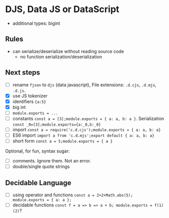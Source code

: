# DJS, Data JS or DataScript

- additional types: bigint

## Rules

- can serialize/deserialize without reading source code
  - no function serialization/deserialization

## Next steps

- [ ] rename `fjson` to `djs` (data javascript), File extensions: `.d.cjs`, `.d.mjs`, `.d.js`.
- [x] use JS tokenizer 
- [x] identifiers `{a:5}`
- [x] big int
- [ ] `module.exports = ...`
- [ ] constants `const a = [3];module.exports = { a: a, b: a }`. Serialization `const _0=[3];module.exports={a:_0,b:_0}`
- [ ] import `const a = require('c.d.cjs');module.exports = { a: a, b: a}`
- [ ] ES6 import `import a from 'c.d.mjs';export default { a: a, b: a}`
- [ ] short form `const a = 5;module.exports = { a }`

Optional, for fun, syntax sugar:

- [ ] comments. Ignore them. Not an error.
- [ ] double/single quote strings

## Decidable Language
  
- [ ] using operator and functions `const a = 2+2+Math.abs(5); module.exports = { a: a };`
- [ ] decidable functions `const f = a => b => a + b; module.exports = f(1)(2)`?
